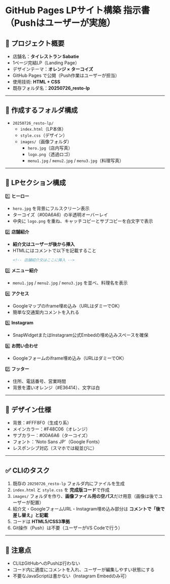 # GitHub Pages LPサイト構築 指示書（Pushはユーザーが実施）

## 🎯 プロジェクト概要
- 店舗名：**タイレストラン Sabatie**
- 1ページ完結LP（Landing Page）
- デザインテーマ：**オレンジ × ターコイズ**
- GitHub Pages で公開（Push作業はユーザーが担当）
- 使用技術: **HTML + CSS**
- 既存フォルダ名：**20250726_resto-lp**

---

## 📁 作成するフォルダ構成
- `20250726_resto-lp/`
  - `index.html`（LP本体）
  - `style.css`（デザイン）
  - `images/`（画像フォルダ）
    - `hero.jpg`（店内写真）
    - `logo.png`（透過ロゴ）
    - `menu1.jpg` / `menu2.jpg` / `menu3.jpg`（料理写真）

---

## 📄 LPセクション構成

1️⃣ **ヒーロー**
- `hero.jpg` を背景にフルスクリーン表示
- ターコイズ（#00A6A6）の半透明オーバーレイ
- 中央に `logo.png` を重ね、キャッチコピーとサブコピーを白文字で表示

2️⃣ **店舗紹介**
- **紹介文はユーザーが後から挿入**
- HTMLにはコメントで以下を記載すること
  ```html
  <!-- 店舗紹介文はここに挿入 -->
  ```

3️⃣ **メニュー紹介**
- `menu1.jpg` / `menu2.jpg` / `menu3.jpg` を並べ、料理名を表示

4️⃣ **アクセス**
- Googleマップのiframe埋め込み（URLはダミーでOK）
- 簡単な交通案内コメントを入れる

5️⃣ **Instagram**
- SnapWidgetまたはInstagram公式Embedの埋め込みスペースを確保

6️⃣ **お問い合わせ**
- Googleフォームのiframe埋め込み（URLはダミーでOK）

7️⃣ **フッター**
- 住所、電話番号、営業時間
- 背景を濃いオレンジ（#E36414）、文字は白

---

## 🎨 デザイン仕様
- 背景：#FFF8F0（生成り系）
- メインカラー：#F48C06（オレンジ）
- サブカラー：#00A6A6（ターコイズ）
- フォント：'Noto Sans JP'（Google Fonts）
- レスポンシブ対応（スマホでは縦並びに）

---

## ✅ CLIのタスク
1. 既存の `20250726_resto-lp` フォルダ内にファイルを生成
2. `index.html` と `style.css` を **完成版コード**で作成
3. `images/` フォルダを作り、**画像ファイル用の空パス**だけ用意（画像は後でユーザーが配置）
4. 紹介文・GoogleフォームURL・Instagram埋め込み部分は **コメントで「後で差し替え」と記載**
5. コードは **HTML5/CSS3準拠**
6. Git操作（Push）は不要（ユーザーがVS Codeで行う）

---

## 📌 注意点
- CLIはGitHubへのPushは行わない
- コード内に適度にコメントを入れ、ユーザーが編集しやすい状態にする
- 不要なJavaScriptは書かない（Instagram Embedのみ可）
